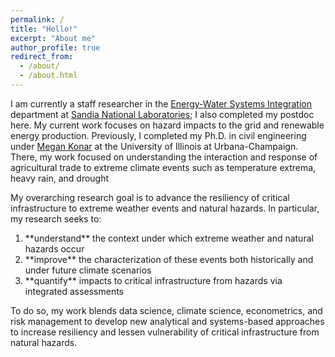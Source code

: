 ```yaml
---
permalink: /
title: "Hello!"
excerpt: "About me"
author_profile: true
redirect_from: 
  - /about/
  - /about.html
---
```


I am currently a staff researcher in the [Energy-Water Systems Integration](https://energy.sandia.gov/programs/energy-water/) department at [Sandia National Laboratories](https://www.sandia.gov/); I also completed my postdoc here. My current work focuses on hazard impacts to the grid and renewable energy production. Previously, I completed my Ph.D. in civil engineering under [Megan Konar](http://mkonar.cee.illinois.edu/) at the University of Illinois at Urbana-Champaign. There, my work focused on understanding the interaction and response of agricultural trade to extreme climate events such as temperature extrema, heavy rain, and drought

My overarching research goal is to advance the resiliency of critical infrastructure to extreme weather events and natural hazards. In particular, my research seeks to:

<ol>
<li> **understand** the context under which extreme weather and natural hazards occur </li>
<li> **improve** the characterization of these events both historically and under future climate scenarios </li>
<li> **quantify**  impacts to critical infrastructure from hazards via integrated assessments </li> 
</ol>
To do so, my work blends data science, climate science, econometrics, and risk management to develop new analytical and systems-based approaches to increase resiliency and lessen vulnerability of critical infrastructure from natural hazards.  


